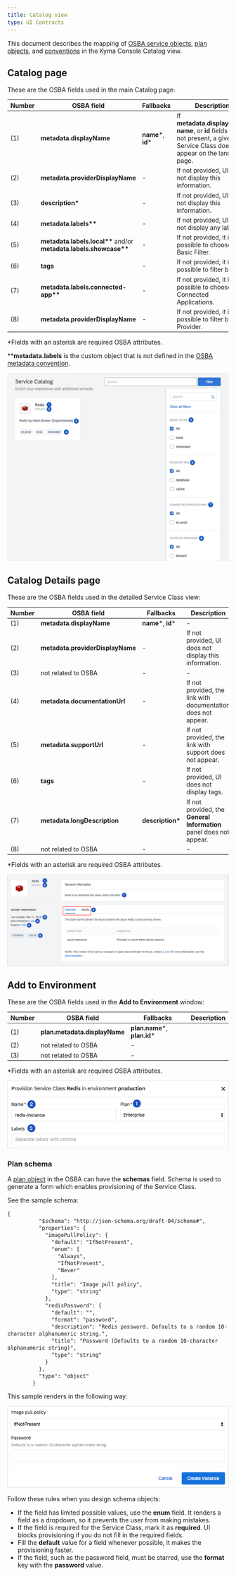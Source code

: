 ```yaml
---
title: Catalog view
type: UI Contracts
---
```


This document describes the mapping of [OSBA service objects](https://github.com/openservicebrokerapi/servicebroker/blob/v2.13/spec.md#service-objects), [plan objects](https://github.com/openservicebrokerapi/servicebroker/blob/v2.13/spec.md#plan-object), and [conventions](https://github.com/openservicebrokerapi/servicebroker/blob/v2.13/profile.md#service-metadata) in the Kyma Console Catalog view.

## Catalog page

These are the OSBA fields used in the main Catalog page:

| Number | OSBA field                        | Fallbacks  | Description                                                                                                                |
| ------ | --------------------------------- | ---------- | -------------------------------------------------------------------------------------------------------------------------- |
| (1)    | **metadata.displayName**              | **name***, **id***| If **metadata.displayName**, **name**, or **id** fields are not present, a given Service Class does not appear on the landing page. |
| (2)    | **metadata.providerDisplayName**      | -          | If not provided, UI does not display this information.                                                                     |
| (3)    | **description\***                     | -          | If not provided, UI does not display this information.                                                                     |
| (4)    | **metadata.labels\*\***               | -          | If not provided, UI does not display any labels.                                                                           |
| (5)    | **metadata.labels.local\*\*** and/or **metadata.labels.showcase\*\*** | - | If not provided, it is not possible to choose a Basic Filter.                                                 |
| (6)    | **tags**                              | -          | If not provided, it is not possible to filter by Tag.                                                                         |
| (7)    | **metadata.labels.connected-app\*\*** | -          | If not provided, it is not possible to choose Connected Applications.                                                          |
| (8)    | **metadata.providerDisplayName**      | -          | If not provided, it is not possible to filter by Provider.                                                                    |

\*Fields with an asterisk are required OSBA attributes.

\*\***metadata.labels** is the custom object that is not defined in the [OSBA metadata convention](https://github.com/openservicebrokerapi/servicebroker/blob/master/profile.md#service-metadata).

![alt text](./assets/catalog-page.png 'Catalog')

## Catalog Details page

These are the OSBA fields used in the detailed Service Class view:

| Number | OSBA field                   | Fallbacks      | Description                                                       |
| ------ | ---------------------------- | -------------- | ----------------------------------------------------------------- |
| (1)    | **metadata.displayName**         | **name***, **id***     | -                                                                 |
| (2)    | **metadata.providerDisplayName** | -              | If not provided, UI does not display this information.            |
| (3)    | not related to OSBA          | -              | -                                                                 |
| (4)    | **metadata.documentationUrl**    | -              | If not provided, the link with documentation does not appear.     |
| (5)    | **metadata.supportUrl**          | -              | If not provided, the link with support does not appear.           |
| (6)    | **tags**                         | -              | If not provided, UI does not display tags.                        |
| (7)    | **metadata.longDescription**     | **description\***  | If not provided, the **General Information** panel does not appear. |
| (8)    | not related to OSBA          | -              | -                                                                 |

\*Fields with an asterisk are required OSBA attributes.

![alt text](./assets/catalog-details-page.png 'Catalog Details')

## Add to Environment

These are the OSBA fields used in the **Add to Environment** window:

| Number | OSBA field                | Fallbacks            | Description |
| ------ | ------------------------- | -------------------- | ----------- |
| (1)    | **plan.metadata.displayName** | **plan.name***, **plan.id*** |             |
| (2)    | not related to OSBA       | -                    |             |
| (3)    | not related to OSBA       | -                    |             |

\*Fields with an asterisk are required OSBA attributes.

![alt text](./assets/add-to-environment.png 'Add to Environment')

### Plan schema

A [plan object](https://github.com/openservicebrokerapi/servicebroker/blob/v2.13/spec.md#plan-object) in the OSBA can have the **schemas** field. Schema is used to generate a form which enables provisioning of the Service Class.

See the sample schema:

```
{
          "$schema": "http://json-schema.org/draft-04/schema#",
          "properties": {
            "imagePullPolicy": {
              "default": "IfNotPresent",
              "enum": [
                "Always",
                "IfNotPresent",
                "Never"
              ],
              "title": "Image pull policy",
              "type": "string"
            },
            "redisPassword": {
              "default": "",
              "format": "password",
              "description": "Redis password. Defaults to a random 10-character alphanumeric string.",
              "title": "Password (Defaults to a random 10-character alphanumeric string)",
              "type": "string"
            }
          },
          "type": "object"
        }
```

This sample renders in the following way:

![alt text](./assets/schema-form.png 'SchemaForm')

Follow these rules when you design schema objects:

* If the field has limited possible values, use the **enum** field. It renders a field as a dropdown, so it prevents the user from making mistakes.
* If the field is required for the Service Class, mark it as **required**. UI blocks provisioning if you do not fill in the required fields.
* Fill the **default** value for a field whenever possible, it makes the provisioning faster.
* If the field, such as the password field, must be starred, use the **format** key with the **password** value.

